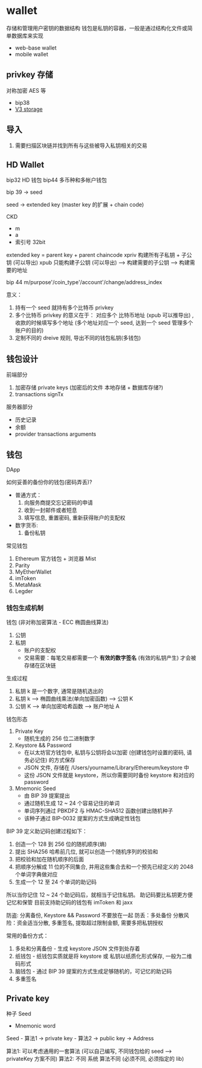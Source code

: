 # wallet

存储和管理用户密钥的数据结构
钱包是私钥的容器，一般是通过结构化文件或简单数据库来实现

- web-base wallet
- mobile wallet

## privkey 存储

对称加密 AES 等

- bip38
- [V3 storage](https://github.com/ethereum/wiki/wiki/Web3-Secret-Storage-Definition)

## 导入

1. 需要扫描区块链并找到所有与这些被导入私钥相关的交易

## HD Wallet

bip32 HD 钱包
bip44 多币种和多帐户钱包

bip 39 -> seed

seed -> extended key (master key 的扩展 + chain code)

CKD

- m
- a
- 索引号 32bit

extended key = parent key + parent chaincode
xpriv 构建所有子私钥 + 子公钥 (可以导出)
xpub  只能构建子公钥 (可以导出)   --> 构建需要的子公钥 --> 构建需要的地址 

bip 44
m/purpose'/coin_type'/account'/change/address_index

意义：

1. 持有一个 seed 就持有多个比特币 privkey
2. 多个比特币 privkey 的意义在于： 对应多个 比特币地址 (xpub 可以推导出) , 收款的时候填写多个地址 (多个地址对应一个 seed, 达到一个 seed 管理多个账户的目的)
3. 定制不同的 dreive 规则, 导出不同的钱包私钥(多钱包)

## 钱包设计

前端部分

1. 加密存储 private keys (加密后的文件 本地存储 + 数据库存储?)
2. transactions signTx

服务器部分

- 历史记录
- 余额
- provider transactions arguments

## 钱包

DApp

如何妥善的备份你的钱包(密码弄丢)? 

- 普通方式：
    1. 向服务商提交忘记密码的申请
    2. 收到一封邮件或者短息
    3. 填写信息, 重置密码, 重新获得账户的支配权
- 数字货币:
    1. 备份私钥

常见钱包

1. Ethereum 官方钱包 + 浏览器 Mist
2. Parity
3. MyEtherWallet
4. imToken
5. MetaMask
6. Legder

### 钱包生成机制

钱包 (非对称加密算法 - ECC 椭圆曲线算法)

1. 公钥 
2. 私钥 
    - 账户的支配权
    - 交易需要：每笔交易都需要一个 **有效的数字签名** (有效的私钥产生) 才会被存储在区块链

生成过程

1. 私钥 k 是一个数字, 通常是随机选出的
2. 私钥 k --> 椭圆曲线乘法(单向加密函数) --> 公钥 K
3. 公钥 K --> 单向加密哈希函数 --> 账户地址 A

钱包形态

1. Private Key
    - 随机生成的 256 位二进制数字
2. Keystore && Password
    - 在以太坊官方钱包中, 私钥与公钥将会以加密 (创建钱包时设置的密码, 请务必记住) 的方式保存
    - JSON 文件, 存储在 /Users/yourname/Library/Ethereum/keystore 中
    - 这份 JSON 文件就是 keystore，所以你需要同时备份 keystore 和对应的 password
3. Mnemonic Seed
    - 由 BIP 39 提案提出
    - 通过随机生成 12 ~ 24 个容易记住的单词
    - 单词序列通过 PBKDF2 与 HMAC-SHA512 函数创建出随机种子
    - 该种子通过 BIP-0032 提案的方式生成确定性钱包

BIP 39 定义助记码创建过程如下：

1. 创造一个 128 到 256 位的随机顺序(熵)
2. 提出 SHA256 哈希前几位, 就可以创造一个随机序列的校验和
3. 把校验和加在随机顺序的后面
4. 把顺序分解成 11 位的不同集合, 并用这些集合去和一个预先已经定义的 2048 个单词字典做对应
5. 生成一个 12 至 24 个单词的助记码

所以当你记住 12 ~ 24 个助记码后，就相当于记住私钥。
助记码要比私钥更方便记忆和保管
目前支持助记码的钱包有 imToken 和 jaxx

防盗: 分离备份, Keystore && Password 不要放在一起
防丢：多处备份
分散风险：资金适当分散, 多重签名, 提取超过限制金额, 需要多把私钥授权

常用的备份方式：

1. 多处和分离备份 - 生成 keystore JSON 文件到处存着
2. 纸钱包 - 纸钱包实质就是将 keystore 或 私钥以纸质化形式保存, 一般为二维码形式
3. 脑钱包 - 通过 BIP 39 提案的方式生成足够随机的，可记忆的助记码
4. 多重签名

## Private key

种子 Seed

- Mnemonic word

Seed - 算法1 -> private key - 算法2 -> public key -> Address

算法1: 可以考虑通用的一套算法 (可以自己编写, 不同钱包给的 seed --> privateKey 方案不同)
算法2: 不同 系统 算法不同 (必须不同, 必须指定的 lib)